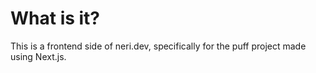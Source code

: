 # What is it?
This is a frontend side of neri.dev, specifically for the puff project made using Next.js.